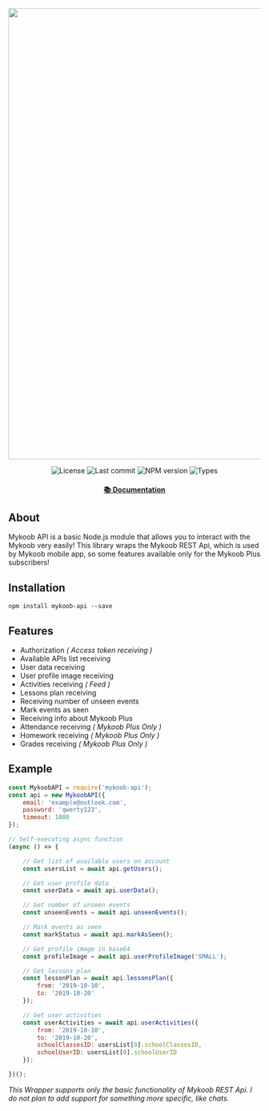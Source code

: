 <p align="center">
	<img src="https://raw.githubusercontent.com/Kirlovon/Mykoob-API/master/logo/logo.svg?sanitize=true" width="900">
</p>

<p align="center">
	<img src="https://img.shields.io/github/license/Kirlovon/Mykoob-API.svg" alt="License">
	<img src="https://img.shields.io/github/last-commit/Kirlovon/Mykoob-API.svg" alt="Last commit">
	<img src="https://img.shields.io/npm/v/mykoob-api.svg" alt="NPM version">
	<img src="https://img.shields.io/npm/types/mykoob-api.svg" alt="Types">
</p>

<h4 align="center">
	<a href="https://kirlovon.github.io/Mykoob-API/">📚 Documentation</a>
</h4>

## About

Mykoob API is a basic Node.js module that allows you to interact with the Mykoob very easily! This library wraps the Mykoob REST Api, which is used by Mykoob mobile app, so some features available only for the Mykoob Plus subscribers!

## Installation

```
npm install mykoob-api --save
```

## Features

-   Authorization _( Access token receiving )_
-   Available APIs list receiving
-   User data receiving
-   User profile image receiving
-   Activities receiving _( Feed )_
-   Lessons plan receiving
-   Receiving number of unseen events
-   Mark events as seen
-   Receiving info about Mykoob Plus
-   Attendance receiving _( Mykoob Plus Only )_
-   Homework receiving _( Mykoob Plus Only )_
-   Grades receiving _( Mykoob Plus Only )_

## Example

```javascript
const MykoobAPI = require('mykoob-api');
const api = new MykoobAPI({
	email: 'example@outlook.com',
	password: 'qwerty123',
	timeout: 1000
});

// Self-executing async function
(async () => {

	// Get list of available users on account
	const usersList = await api.getUsers();

	// Get user profile data
	const userData = await api.userData();

	// Get number of unseen events
	const unseenEvents = await api.unseenEvents();

	// Mark events as seen
	const markStatus = await api.markAsSeen();

	// Get profile image in base64
	const profileImage = await api.userProfileImage('SMALL');

	// Get lessons plan
	const lessonPlan = await api.lessonsPlan({
		from: '2019-10-10',
		to: '2019-10-20'
	});

	// Get user activities
	const userActivities = await api.userActivities({
		from: '2019-10-10',
		to: '2019-10-20',
		schoolClassesID: usersList[0].schoolClassesID,
		schoolUserID: usersList[0].schoolUserID
	});

})();
```

_This Wrapper supports only the basic functionality of Mykoob REST Api. I do not plan to add support for something more specific, like chats._